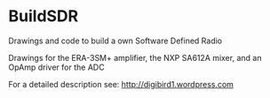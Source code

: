 BuildSDR
========

Drawings and code to build a own Software Defined Radio

Drawings for the ERA-3SM+ amplifier, the NXP SA612A mixer, and an OpAmp driver for the ADC

For a detailed description see:
http://digibird1.wordpress.com
